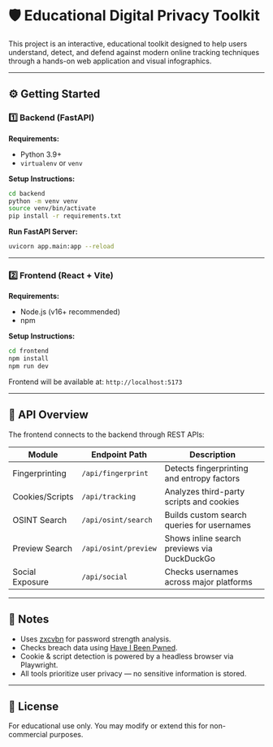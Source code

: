 # 🛡️ Educational Digital Privacy Toolkit

This project is an interactive, educational toolkit designed to help users understand, detect, and defend against modern online tracking techniques  through a hands-on web application and visual infographics.

---

## ⚙️ Getting Started

### 1️⃣ Backend (FastAPI)

**Requirements:**
- Python 3.9+
- `virtualenv` or `venv`

**Setup Instructions:**

```bash
cd backend
python -m venv venv
source venv/bin/activate   
pip install -r requirements.txt
```

**Run FastAPI Server:**

```bash
uvicorn app.main:app --reload
```


---

### 2️⃣ Frontend (React + Vite)

**Requirements:**
- Node.js (v16+ recommended)
- npm

**Setup Instructions:**

```bash
cd frontend
npm install
npm run dev
```

Frontend will be available at: `http://localhost:5173`

---

## 🔗 API Overview

The frontend connects to the backend through REST APIs:

| Module          | Endpoint Path              | Description                                  |
|-----------------|----------------------------|----------------------------------------------|
| Fingerprinting  | `/api/fingerprint`         | Detects fingerprinting and entropy factors   |
| Cookies/Scripts | `/api/tracking`            | Analyzes third-party scripts and cookies     |
| OSINT Search    | `/api/osint/search`        | Builds custom search queries for usernames   |
| Preview Search  | `/api/osint/preview`       | Shows inline search previews via DuckDuckGo  |
| Social Exposure | `/api/social`              | Checks usernames across major platforms      |

---

## 📌 Notes

- Uses [zxcvbn](https://github.com/dropbox/zxcvbn) for password strength analysis.
- Checks breach data using [Have I Been Pwned](https://haveibeenpwned.com/API/v3).
- Cookie & script detection is powered by a headless browser via Playwright.
- All tools prioritize user privacy — no sensitive information is stored.

---


## 📄 License

For educational use only. You may modify or extend this for non-commercial purposes.
